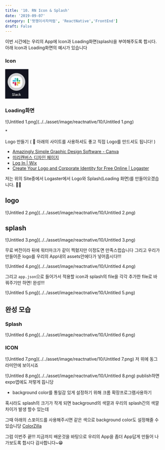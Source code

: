 ```yaml
---
title: '10. RN Icon & Splash'
date: '2019-09-07'
category: ['멋쟁이사자처럼', 'ReactNative','FrontEnd']
draft: False
---
```


이번 시간에는 우리의 App에 Icon과 Loading화면(splash)을 부여해주도록 합시다. 아래 Icon과 Loading화면의 예시가 있습니다

### Icon

![Untitled.png](../../asset/image/reactnative/10/Untitled.png)

### Loading화면

![Untitled 1.png](../../asset/image/reactnative/10/Untitled 1.png)

\*

Logo 만들기 ( 🔻 아래의 사이트를 사용하셔도 좋고 직접 Logo를 만드셔도 됩니다! )

-   [Amazingly Simple Graphic Design Software - Canva](https://www.canva.com/)
-   [미리캔버스 디자인 페이지](https://www.miricanvas.com/design)
-   [Log In | Wix](https://www.wix.com/logo/maker/esh/dashboard/my-logos)
-   [Create Your Logo and Corporate Identity for Free Online | Logaster](https://www.logaster.com/)

저는 위의 Site중에서 Logaster에서 Logo와 Splash(Loading 화면)를 만들어오겠습니다. 🏃‍♂️

## logo

![Untitled 2.png](../../asset/image/reactnative/10/Untitled 2.png)

## splash

![Untitled 3.png](../../asset/image/reactnative/10/Untitled 3.png)

무료 버전이라 뒤에 워터마크가 같이 찍혔지만 이정도면 만족스럽습니다
그리고 우리가 만들어준 logo를 우리의 App내의 assets안에다가 넣어줍시다!!!

![Untitled 4.png](../../asset/image/reactnative/10/Untitled 4.png)

그리고 `app.json`으로 들어가서 적용할 icon과 splash의 file을 각각 추가한 file로 바꿔주기만 하면! 완성!!!

![Untitled 5.png](../../asset/image/reactnative/10/Untitled 5.png)

## 완성 모습

### Splash

![Untitled 6.png](../../asset/image/reactnative/10/Untitled 6.png)

### ICON

![Untitled 7.png](../../asset/image/reactnative/10/Untitled 7.png)
저 위에 동그라미안에 보이시죠

![Untitled 8.png](../../asset/image/reactnative/10/Untitled 8.png)
publish하면 expo앱에도 저렇게 뜹니당

-   background color를 통일감 있게 설정하기 위해 크롬 확장프로그램사용하기

혹시라도 splash의 크기가 작게 되면 background의 색깔과
우리의 splash간의 색깔차이가 발생 할수 있는데

그때 아래의 스포이드를 사용해주시면 같은 색으로 background color도 설정해줄 수 있습니당
[ColorZilla](https://chrome.google.com/webstore/detail/colorzilla/bhlhnicpbhignbdhedgjhgdocnmhomnp)

그럼 이번주 끝!!!
지금까지 배운것을 바탕으로 우리의 App을 좀더 App답게 만들어 나가보도록 합시다 감사합니다~😁
